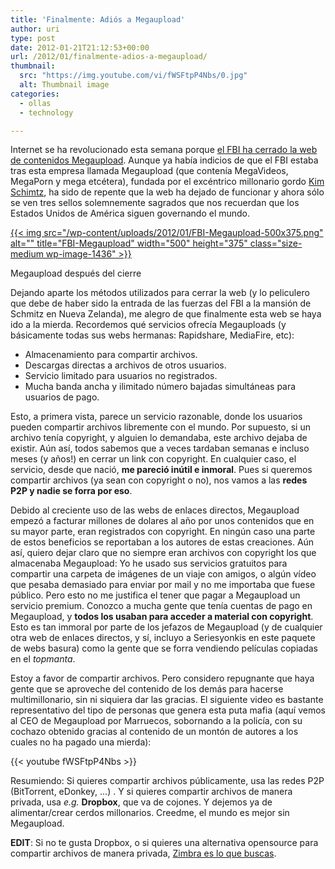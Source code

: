 ```yaml
---
title: 'Finalmente: Adiós a Megaupload'
author: uri
type: post
date: 2012-01-21T21:12:53+00:00
url: /2012/01/finalmente-adios-a-megaupload/
thumbnail:
  src: "https://img.youtube.com/vi/fWSFtpP4Nbs/0.jpg"
  alt: Thumbnail image
categories:
  - ollas
  - technology

---
```

Internet se ha revolucionado esta semana porque [el FBI ha cerrado la web de contenidos Megaupload][1]. Aunque ya había indicios de que el FBI estaba tras esta empresa llamada Megaupload (que contenía MegaVideos, MegaPorn y mega etcétera), fundada por el excéntrico millonario gordo [Kim Schimtz][2], ha sido de repente que la web ha dejado de funcionar y ahora sólo se ven tres sellos solemnemente sagrados que nos recuerdan que los Estados Unidos de América siguen governando el mundo.

<div id="attachment_1436" style="width: 510px" class="wp-caption aligncenter">
  <a href="/wp-content/uploads/2012/01/FBI-Megaupload.png">{{< img src="/wp-content/uploads/2012/01/FBI-Megaupload-500x375.png" alt="" title="FBI-Megaupload" width="500" height="375" class="size-medium wp-image-1436" >}}</a>
  
  <p class="wp-caption-text">
    Megaupload después del cierre
  </p>
</div>

Dejando aparte los métodos utilizados para cerrar la web (y lo peliculero que debe de haber sido la entrada de las fuerzas del FBI a la mansión de Schmitz en Nueva Zelanda), me alegro de que finalmente esta web se haya ido a la mierda. Recordemos qué servicios ofrecía Megauploads (y básicamente todas sus webs hermanas: Rapidshare, MediaFire, etc):

  * Almacenamiento para compartir archivos.
  * Descargas directas a archivos de otros usuarios.
  * Servicio limitado para usuarios no registrados.
  * Mucha banda ancha y ilimitado número bajadas simultáneas para usuarios de pago.

Esto, a primera vista, parece un servicio razonable, donde los usuarios pueden compartir archivos libremente con el mundo. Por supuesto, si un archivo tenía copyright, y alguien lo demandaba, este archivo dejaba de existir. Aún así, todos sabemos que a veces tardaban semanas e incluso meses (y años!) en cerrar un link con copyright. En cualquier caso, el servicio, desde que nació, **me pareció inútil e inmoral**. Pues si queremos compartir archivos (ya sean con copyright o no), nos vamos a las **redes P2P y nadie se forra por eso**.

Debido al creciente uso de las webs de enlaces directos, Megaupload empezó a facturar millones de dolares al año por unos contenidos que en su mayor parte, eran registrados con copyright. En ningún caso una parte de estos beneficios se reportaban a los autores de estas creaciones. Aún así, quiero dejar claro que no siempre eran archivos con copyright los que almacenaba Megaupload: Yo he usado sus servicios gratuitos para compartir una carpeta de imágenes de un viaje con amigos, o algún vídeo que pesaba demasiado para enviar por mail y no me importaba que fuese público. Pero esto no me justifica el tener que pagar a Megaupload un servicio premium. Conozco a mucha gente que tenía cuentas de pago en Megaupload, y **todos los usaban para acceder a material con copyright**. Esto es tan immoral por parte de los jefazos de Megaupload (y de cualquier otra web de enlaces directos, y sí, incluyo a Seriesyonkis en este paquete de webs basura) como la gente que se forra vendiendo películas copiadas en el _topmanta_.

Estoy a favor de compartir archivos. Pero considero repugnante que haya gente que se aproveche del contenido de los demás para hacerse multimillonario, sin ni siquiera dar las gracias. El siguiente video es bastante representativo del tipo de personas que genera esta puta mafia (aquí vemos al CEO de Megaupload por Marruecos, sobornando a la policía, con su cochazo obtenido gracias al contenido de un montón de autores a los cuales no ha pagado una mierda):

{{< youtube fWSFtpP4Nbs >}}</iframe>

Resumiendo: Si quieres compartir archivos públicamente, usa las redes P2P (BitTorrent, eDonkey, &#8230;) . Y si quieres compartir archivos de manera privada, usa _e.g._ **Dropbox**, que va de cojones. Y dejemos ya de alimentar/crear cerdos millonarios. Creedme, el mundo es mejor sin Megaupload.

**EDIT**: Si no te gusta Dropbox, o si quieres una alternativa opensource para compartir archivos de manera privada, [Zimbra es lo que buscas][3].

 [1]: https://www.elmundo.es/elmundo/2012/01/19/navegante/1327002605.html
 [2]: https://en.wikipedia.org/wiki/Kim_Schmitz
 [3]: https://www.jorgedelacruz.es/2012/01/18/el-servidor-webdav-perfecto-un-dropbox-corporativo-gratuito-y-opensource/